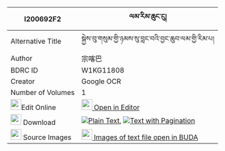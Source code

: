 |I200692F2|ལམ་རིམ་ཆུང་ངུ། 
| --- | --- 
|Alternative Title |སྐྱེས་བུ་གསུམ་གྱི་ཉམས་སུ་བླང་བའི་བྱང་ཆུབ་ལམ་གྱི་རིམ་པ།
|Author| 宗喀巴
|BDRC ID | W1KG11808
|Creator | Google OCR
|Number of Volumes| 1
|<img width="25" src="https://img.icons8.com/color/25/000000/edit-property.png">Edit Online| [<img width="25" src="https://avatars.githubusercontent.com/u/45091458?s=200&v=4"> Open in Editor](http://editor.openpecha.org/I200692F2)
|<img width="25" src="https://img.icons8.com/fluent/48/000000/download-2.png"/>  Download | [![](https://img.icons8.com/color/20/000000/txt.png)Plain Text](https://github.com/Openpecha/I200692F2/releases/download/v1/lamrim_chungngu_plain_I200692F2.zip), [![](https://img.icons8.com/color/20/000000/txt.png)Text with Pagination](https://github.com/Openpecha/I200692F2/releases/download/v1/lamrim_chungngu_pages_I200692F2.zip)
|<img width="25" src="https://img.icons8.com/plasticine/100/000000/pictures-folder.png"/>  Source Images | [<img width="25" src="https://library.bdrc.io/icons/BUDA-small.svg"> Images of text file open in BUDA](https://library.bdrc.io/show/bdr:W1KG11808)